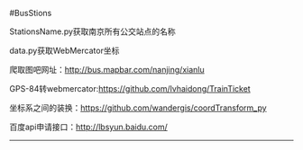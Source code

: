 
#BusStions

StationsName.py获取南京所有公交站点的名称

data.py获取WebMercator坐标

爬取图吧网址：http://bus.mapbar.com/nanjing/xianlu  

GPS-84转webmercator:https://github.com/lvhaidong/TrainTicket

坐标系之间的装换：https://github.com/wandergis/coordTransform_py

百度api申请接口：http://lbsyun.baidu.com/


---


